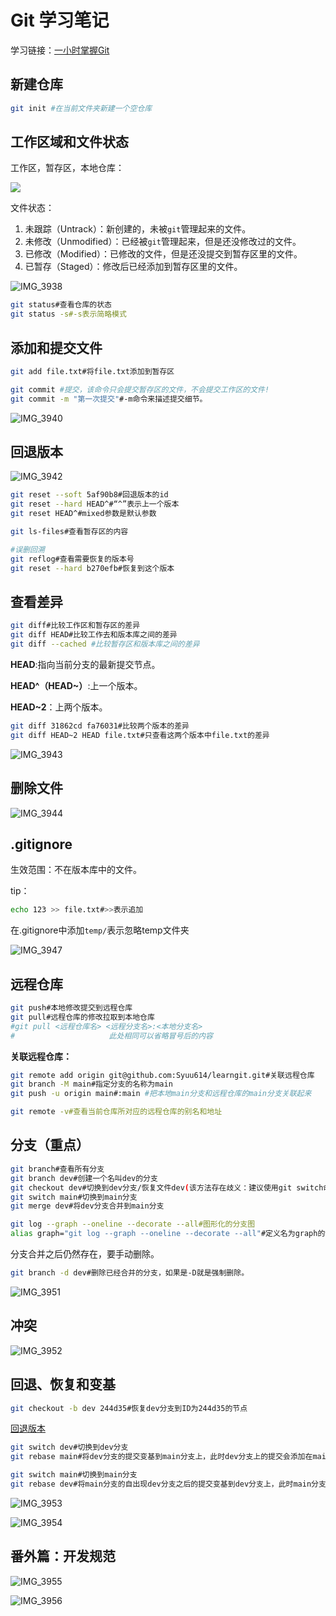 # Git 学习笔记

学习链接：[一小时掌握Git](https://www.bilibili.com/video/BV1HM411377j/?share_source=copy_web&vd_source=82fa3a30ff60d300c90c56999d163f81)

## 新建仓库

```bash
git init #在当前文件夹新建一个空仓库
```

## 工作区域和文件状态

工作区，暂存区，本地仓库：

![](./assets/IMG_3937.PNG)

文件状态：

1. 未跟踪（Untrack）：新创建的，未被`git`管理起来的文件。
1. 未修改（Unmodified）：已经被`git`管理起来，但是还没修改过的文件。
1. 已修改（Modified）：已修改的文件，但是还没提交到暂存区里的文件。
1. 已暂存（Staged）：修改后已经添加到暂存区里的文件。

![IMG_3938](./assets/IMG_3938.JPG)

```bash
git status#查看仓库的状态
git status -s#-s表示简略模式
```
## 添加和提交文件

```bash
git add file.txt#将file.txt添加到暂存区
```
```bash
git commit #提交，该命令只会提交暂存区的文件，不会提交工作区的文件!
git commit -m "第一次提交"#-m命令来描述提交细节。
```

![IMG_3940](./assets/IMG_3940.JPG)

## 回退版本

![IMG_3942](./assets/IMG_3942.JPG)

```bash
git reset --soft 5af90b8#回退版本的id
git reset --hard HEAD^#“^”表示上一个版本
git reset HEAD^#mixed参数是默认参数
```

```bash
git ls-files#查看暂存区的内容
```

```bash
#误删回溯
git reflog#查看需要恢复的版本号
git reset --hard b270efb#恢复到这个版本
```

## 查看差异

```bash
git diff#比较工作区和暂存区的差异
git diff HEAD#比较工作去和版本库之间的差异
git diff --cached #比较暂存区和版本库之间的差异
```

**HEAD**:指向当前分支的最新提交节点。

**HEAD^（HEAD~）**:上一个版本。

**HEAD~2**：上两个版本。

```bash
git diff 31862cd fa76031#比较两个版本的差异
git diff HEAD~2 HEAD file.txt#只查看这两个版本中file.txt的差异
```

![IMG_3943](./assets/IMG_3943.JPG)

## 删除文件

![IMG_3944](./assets/IMG_3944.JPG)

## .gitignore

生效范围：不在版本库中的文件。

tip：

```bash
echo 123 >> file.txt#>>表示追加
```

在.gitignore中添加`temp/`表示忽略temp文件夹

![IMG_3947](./assets/IMG_3947.JPG)

## 远程仓库

```bash
git push#本地修改提交到远程仓库
git pull#远程仓库的修改拉取到本地仓库
#git pull <远程仓库名> <远程分支名>:<本地分支名>
#                     此处相同可以省略冒号后的内容
```

**关联远程仓库：**

```bash
git remote add origin git@github.com:Syuu614/learngit.git#关联远程仓库
git branch -M main#指定分支的名称为main
git push -u origin main#:main #把本地main分支和远程仓库的main分支关联起来
```

```bash
git remote -v#查看当前仓库所对应的远程仓库的别名和地址
```

## 分支（重点）

```bash
git branch#查看所有分支
git branch dev#创建一个名叫dev的分支
git checkout dev#切换到dev分支/恢复文件dev(该方法存在歧义：建议使用git switch命令)
git switch main#切换到main分支
git merge dev#将dev分支合并到main分支
```

```bash
git log --graph --oneline --decorate --all#图形化的分支图
alias graph="git log --graph --oneline --decorate --all"#定义名为graph的命令
```

分支合并之后仍然存在，要手动删除。

```bash
git branch -d dev#删除已经合并的分支，如果是-D就是强制删除。
```

![IMG_3951](./assets/IMG_3951.JPG)

## 冲突

![IMG_3952](./assets/IMG_3952.JPG)

## 回退、恢复和变基

```bash
git checkout -b dev 244d35#恢复dev分支到ID为244d35的节点
```

[回退版本](#回退版本)

```bash
git switch dev#切换到dev分支
git rebase main#将dev分支的提交变基到main分支上，此时dev分支上的提交会添加在main分支的最新提交之后。
```

```bash
git switch main#切换到main分支
git rebase dev#将main分支的自出现dev分支之后的提交变基到dev分支上，此时main分支的自出现dev分支之后的提交会添加在dev分支的最新提交之后。
```

![IMG_3953](./assets/IMG_3953.JPG)

![IMG_3954](./assets/IMG_3954.JPG)

## 番外篇：开发规范

![IMG_3955](./assets/IMG_3955.JPG)

![IMG_3956](./assets/IMG_3956.JPG)
